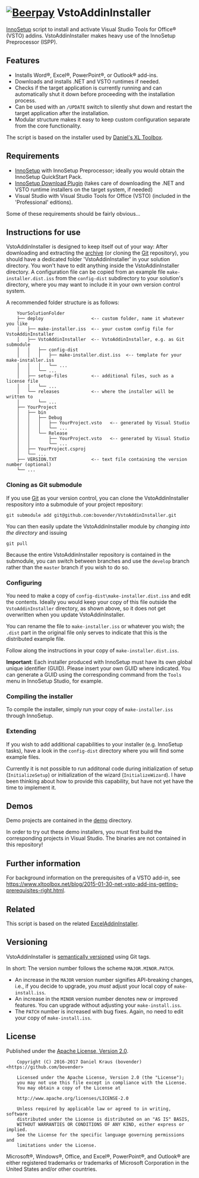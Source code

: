 [![Beerpay](https://beerpay.io/bovender/VstoAddinInstaller/badge.svg?style=flat-square)](https://beerpay.io/bovender/VstoAddinInstaller)
VstoAddinInstaller
===================

[InnoSetup][] script to install and activate Visual Studio Tools for
Office&reg; (VSTO) addins. VstoAddinInstaller makes heavy use of the
InnoSetup Preprocessor (ISPP).

Features
--------

- Installs Word&reg;, Excel&reg;, PowerPoint&reg;, or Outlook&reg;
  add-ins.
- Downloads and installs .NET and VSTO runtimes if needed.
- Checks if the target application is currently running and can
  automatically shut it down before proceeding with the installation
  process.
- Can be used with an `/UPDATE` switch to silently shut down and
  restart the target application after the installation.
- Modular structure makes it easy to keep custom configuration
  separate from the core functionality.

The script is based on the installer used by [Daniel's XL Toolbox][].


Requirements
------------

- [InnoSetup][] with InnoSetup Preprocessor; ideally you would obtain
  the InnoSetup QuickStart Pack.
- [InnoSetup Download Plugin][isdp] (takes care of downloading the
  .NET and VSTO runtime installers on the target system, if needed)
- Visual Studio with Visual Studio Tools for Office (VSTO) (included
  in the 'Professional' editions).

Some of these requirements should be fairly obvious...


Instructions for use
--------------------

VstoAddinInstaller is designed to keep itself out of your way: After
downloading and extracting the [archive][zip] (or cloning the [Git][]
repository), you should have a dedicated folder 'VstoAddinInstaller'
in your solution directory. You won't have to edit anything inside the
VstoAddinInstaller directory. A configuration file can be copied from
an example file `make-installer.dist.iss` from the `config-dist`
subdirectory to your solution's directory, where you may want to
include it in your own version control system.

A recommended folder structure is as follows:

        YourSolutionFolder
        ├── deploy                  <-- custom folder, name it whatever you like
        │   ├── make-installer.iss  <-- your custom config file for VstoAddinInstaller
        │   ├── VstoAddinInstaller  <-- VstoAddinInstaller, e.g. as Git submodule
        │   │   ├── config-dist
        │   │   │   ├── make-installer.dist.iss  <-- template for your make-installer.iss
        │   │   │   └── ...
        │   │   └── ...
        │   ├── setup-files         <-- additional files, such as a license file
        │   │   └── ...
        │   └── releases            <-- where the installer will be written to
        │       └── ...
        ├── YourProject
        │   ├── bin
        │   │   ├── Debug
        │   │   │   ├── YourProject.vsto   <-- generated by Visual Studio
        │   │   │   └── ...
        │   │   └── Release
        │   │       ├── YourProject.vsto   <-- generated by Visual Studio
        │   │       └── ...
        │   ├── YourProject.csproj
        │   └── ...
        ├── VERSION.TXT             <-- text file containing the version number (optional)
        └── ...


### Cloning as Git submodule

If you use [Git][] as your version control, you can clone the
VstoAddinInstaller respository into a submodule of your project
repository:

    git submodule add git@github.com:bovender/VstoAddinInstaller.git

You can then easily update the VstoAddinInstaller module by *changing
into the directory* and issuing

    git pull

Because the entire VstoAddinInstaller repository is contained in the
submodule, you can switch between branches and use the `develop`
branch rather than the `master` branch if you wish to do so.


### Configuring

You need to make a copy of `config-dist\make-installer.dist.iss` and
edit the contents. Ideally you would keep your copy of this file
outside the `VstoAddinInstaller` directory, as shown above, so it does
not get overwritten when you update VstoAddinInstaller.

You can rename the file to `make-installer.iss` or whatever you wish;
the `.dist` part in the original file only serves to indicate that
this is the distributed example file.

Follow along the instructions in your copy of
`make-installer.dist.iss`.

**Important**: Each installer produced with InnoSetup must have its
own global unique identifier (GUID). Please insert your own GUID where
indicated. You can generate a GUID using the corresponding command
from the `Tools` menu in InnoSetup Studio, for example.


### Compiling the installer

To compile the installer, simply run your copy of `make-installer.iss`
through InnoSetup.


### Extending

If you wish to add additional capabilities to your installer (e.g.
InnoSetup tasks), have a look in the `config-dist` directory where you
will find some example files.

Currently it is not possible to run additonal code during
initialization of setup (`InitializeSetup`) or initialization of the
wizard (`InitializeWizard`). I have been thinking about how to provide
this capability, but have not yet have the time to implement it.


Demos
-----

Demo projects are contained in the [demo](demo/) directory.

In order to try out these demo installers, you must first build the
corresponding projects in Visual Studio. The binaries are not contained
in this repository!


Further information
-------------------

For background information on the prerequisites of a VSTO add-in, see
<https://www.xltoolbox.net/blog/2015-01-30-net-vsto-add-ins-getting-prerequisites-right.html>.


Related
-------

This script is based on the related [ExcelAddinInstaller][eai].


Versioning
----------

VstoAddinInstaller is [semantically versioned][semver] using Git tags.

In short: The version number follows the scheme `MAJOR.MINOR.PATCH`.

- An increase in the `MAJOR` version number signifies API-breaking
  changes, i.e., if you decide to upgrade, you *must* adjust your local
  copy of `make-install.iss`.
- An increase in the `MINOR` version number denotes new or improved
  features. You can upgrade without adjusting your `make-install.iss`.
- The `PATCH` number is increased with bug fixes. Again, no need to edit
  your copy of `make-install.iss`.


License
-------

Published under the [Apache License, Version 2.0](LICENSE).

        Copyright (C) 2016-2017 Daniel Kraus (bovender) <https://github.com/bovender>

        Licensed under the Apache License, Version 2.0 (the "License");
        you may not use this file except in compliance with the License.
        You may obtain a copy of the License at

        http://www.apache.org/licenses/LICENSE-2.0

        Unless required by applicable law or agreed to in writing, software
        distributed under the License is distributed on an "AS IS" BASIS,
        WITHOUT WARRANTIES OR CONDITIONS OF ANY KIND, either express or implied.
        See the License for the specific language governing permissions and
        limitations under the License.

Microsoft®, Windows®, Office, and Excel&reg;, PowerPoint&reg;, and
Outlook&reg; are either registered trademarks or trademarks of Microsoft
Corporation in the United States and/or other countries.  

[InnoSetup]: http://www.jrsoftware.org/isinfo.php
[isdp]: http://mitrichsoftware.wordpress.com
[Daniel's XL Toolbox]: https://www.xltoolbox.net
[ZIP]: https://github.com/bovender/VstoAddinInstaller/archive/master.zip
[Git]: http://git-scm.com/downloads
[eai]: https://github.com/bovender/ExcelAddinInstaller
[semver]: http://semver.org

<!-- vim: set tw=72 ts=4 :-->
